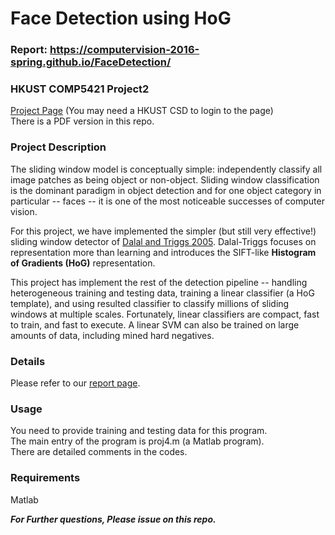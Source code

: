 # Face Detection using HoG
### Report: <https://computervision-2016-spring.github.io/FaceDetection/>
### HKUST COMP5421 Project2
[Project Page](https://course.cs.ust.hk/comp5421/Password_Only/projects/faces/index.html) (You may need a HKUST CSD to login to the page)  
There is a PDF version in this repo.  
### Project Description 
The sliding window model is conceptually simple: independently classify all image patches as being object or non-object. Sliding window classification is the dominant paradigm in object detection and for one object category in particular -- faces -- it is one of the most noticeable successes of computer vision.  
  
For this project, we have implemented the simpler (but still very effective!) sliding window detector of [Dalal and Triggs 2005](https://lear.inrialpes.fr/people/triggs/pubs/Dalal-cvpr05.pdf). Dalal-Triggs focuses on representation more than learning and introduces the SIFT-like **Histogram of Gradients (HoG)** representation.  

This project has implement the rest of the detection pipeline -- handling heterogeneous training and testing data, training a linear classifier (a HoG template), and using resulted classifier to classify millions of sliding windows at multiple scales. Fortunately, linear classifiers are compact, fast to train, and fast to execute. A linear SVM can also be trained on large amounts of data, including mined hard negatives.
### Details
Please refer to our [report page](https://computervision-2016-spring.github.io/FaceDetection/).
### Usage
You need to provide training and testing data for this program.  
The main entry of the program is proj4.m (a Matlab program).  
There are detailed comments in the codes.
### Requirements
Matlab   
  

***For Further questions, Please issue on this repo.***

